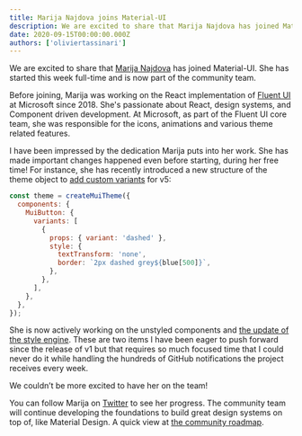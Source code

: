 ```yaml
---
title: Marija Najdova joins Material-UI
description: We are excited to share that Marija Najdova has joined Material-UI. She has started this week full-time and is now part of the community team.
date: 2020-09-15T00:00:00.000Z
authors: ['oliviertassinari']
---
```


We are excited to share that [Marija Najdova](https://twitter.com/marijanajdova) has joined Material-UI. She has started this week full-time and is now part of the community team.

Before joining, Marija was working on the React implementation of [Fluent UI](https://www.microsoft.com/design/fluent/) at Microsoft since 2018. She's passionate about React, design systems, and Component driven development. At Microsoft, as part of the Fluent UI core team, she was responsible for the icons, animations and various theme related features.

I have been impressed by the dedication Marija puts into her work. She has made important changes happened even before starting, during her free time! For instance, she has recently introduced a new structure of the theme object to [add custom variants](https://next.material-ui.com/customization/components/#adding-new-component-variants) for v5:

```jsx
const theme = createMuiTheme({
  components: {
    MuiButton: {
      variants: [
        {
          props: { variant: 'dashed' },
          style: {
            textTransform: 'none',
            border: `2px dashed grey${blue[500]}`,
          },
        },
      ],
    },
  },
});
```

She is now actively working on the unstyled components and [the update of the style engine](https://github.com/mui-org/material-ui/issues/22342). These are two items I have been eager to push forward since the release of v1 but that requires so much focused time that I could never do it while handling the hundreds of GitHub notifications the project receives every week.

We couldn’t be more excited to have her on the team!

You can follow Marija on [Twitter](https://twitter.com/marijanajdova) to see her progress. The community team will continue developing the foundations to build great design systems on top of, like Material Design. A quick view at [the community roadmap](https://github.com/mui-org/material-ui/projects/25).
